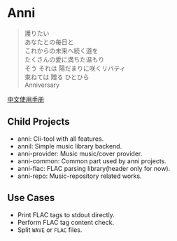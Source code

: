 # Anni

> 護りたい  
> あなたとの毎日と  
> これからの未来へ続く道を  
> たくさんの愛に満ちた温もり  
> そう それは 陽だまりに咲くリバティ  
> 束ねては 贈る ひとひら  
> Anniversary

[中文使用手册](https://book.anni.rs/)

## Child Projects

- anni: Cli-tool with all features.
- annil: Simple music library backend.
- anni-provider: Music music/cover provider.
- anni-common: Common part used by anni projects.
- anni-flac: FLAC parsing library(header only for now).
- anni-repo: Music-repository related works.

## Use Cases

- Print FLAC tags to stdout directly.
- Perform FLAC tag content check.
- Split `WAVE` or `FLAC` files.
